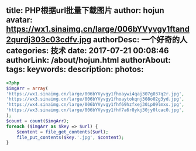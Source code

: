 title: PHP根据url批量下载图片
author: hojun
avatar: https://wx1.sinaimg.cn/large/006bYVyvgy1ftand2qurdj303c03cdfv.jpg
authorDesc: 一个好奇的人
categories: 技术
date: 2017-07-21 00:08:46
authorLink: /about/hojun.html
authorAbout:
tags:
keywords:
description:
photos:
---
```php
<?php
$imgArr = array(
'https://wx1.sinaimg.cn/large/006bYVyvgy1fhoaywi4qaj307g037q2r.jpg',
'https://wx3.sinaimg.cn/large/006bYVyvgy1fhoaytokqnj308o02g3yd.jpg',
'https://wx4.sinaimg.cn/large/006bYVyvgy1fhf69hzfxej30ip09lmxs.jpg',
'https://wx3.sinaimg.cn/large/006bYVyvgy1fhf7a6r8ykj30jy0lcac0.jpg',
);
$count = count($imgArr);
foreach ($imgArr as $key => $url) {
	$content = file_get_contents($url);
	file_put_contents($key.'.jpg', $content);
}
```